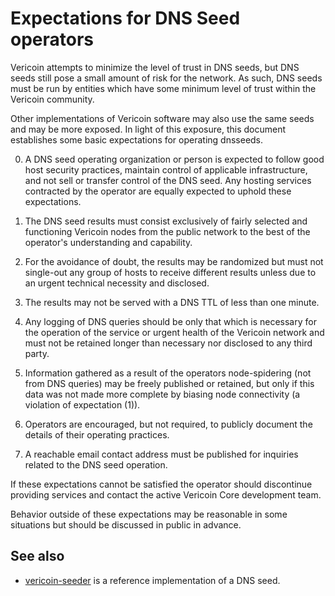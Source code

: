 Expectations for DNS Seed operators
====================================

Vericoin attempts to minimize the level of trust in DNS seeds,
but DNS seeds still pose a small amount of risk for the network.
As such, DNS seeds must be run by entities which have some minimum
level of trust within the Vericoin community.

Other implementations of Vericoin software may also use the same
seeds and may be more exposed. In light of this exposure, this
document establishes some basic expectations for operating dnsseeds.

0. A DNS seed operating organization or person is expected to follow good
host security practices, maintain control of applicable infrastructure,
and not sell or transfer control of the DNS seed. Any hosting services
contracted by the operator are equally expected to uphold these expectations.

1. The DNS seed results must consist exclusively of fairly selected and
functioning Vericoin nodes from the public network to the best of the
operator's understanding and capability.

2. For the avoidance of doubt, the results may be randomized but must not
single-out any group of hosts to receive different results unless due to an
urgent technical necessity and disclosed.

3. The results may not be served with a DNS TTL of less than one minute.

4. Any logging of DNS queries should be only that which is necessary
for the operation of the service or urgent health of the Vericoin
network and must not be retained longer than necessary nor disclosed
to any third party.

5. Information gathered as a result of the operators node-spidering
(not from DNS queries) may be freely published or retained, but only
if this data was not made more complete by biasing node connectivity
(a violation of expectation (1)).

6. Operators are encouraged, but not required, to publicly document the
details of their operating practices.

7. A reachable email contact address must be published for inquiries
related to the DNS seed operation.

If these expectations cannot be satisfied the operator should
discontinue providing services and contact the active Vericoin
Core development team.

Behavior outside of these expectations may be reasonable in some
situations but should be discussed in public in advance.

See also
----------
- [vericoin-seeder](https://github.com/VericoinReserve/vericoin-seeder) is a reference implementation of a DNS seed.
